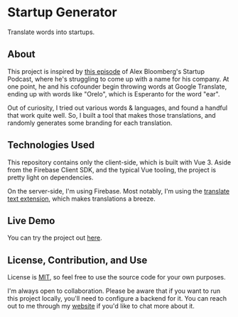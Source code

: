 # Startup Generator
Translate words into startups.

## About
This project is inspired by [this episode](https://gimletmedia.com/shows/startup/emhw6d) of Alex Bloomberg's Startup Podcast, where he's struggling to come up with a name for his company. At one point, he and his cofounder begin throwing words at Google Translate, ending up with words like "Orelo", which is Esperanto for the word "ear".

Out of curiosity, I tried out various words & languages, and found a handful that work quite well. So, I built a tool that makes those translations, and randomly generates some branding for each translation.

## Technologies Used
This repository contains only the client-side, which is built with Vue 3. Aside from the Firebase Client SDK, and the typical Vue tooling, the project is pretty light on dependencies.

On the server-side, I'm using Firebase. Most notably, I'm using the [translate text extension](https://firebase.google.com/products/extensions/firestore-translate-text), which makes translations a breeze.

## Live Demo
You can try the project out [here](https://startup-generator.netlify.app/).

## License, Contribution, and Use

License is [MIT](https://opensource.org/licenses/MIT), so feel free to use the source code for your own purposes.

I'm always open to collaboration. Please be aware that if you want to run this project locally, you'll need to configure a backend for it. You can reach out to me through my [website](https://www.johnbauer.me/contact) if you'd like to chat more about it.
